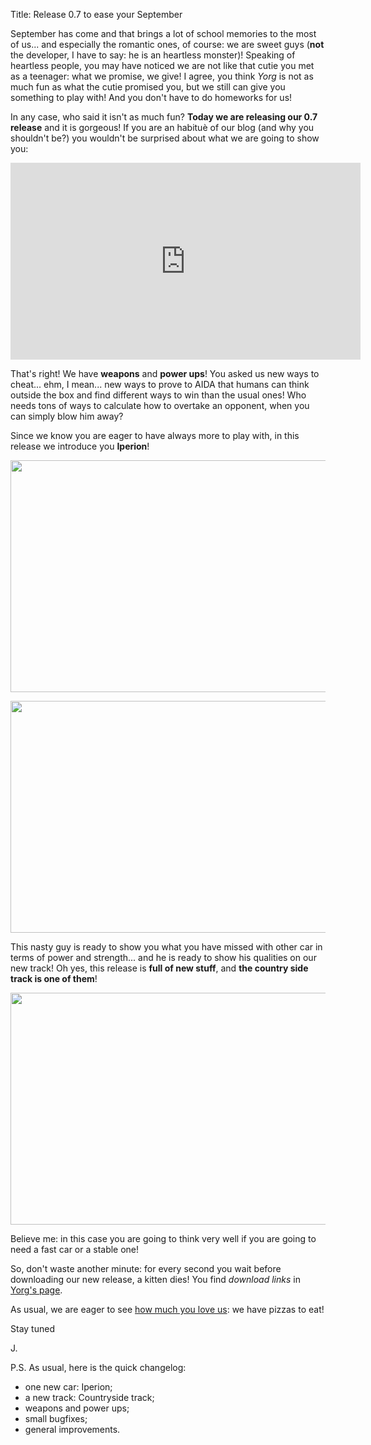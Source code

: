Title: Release 0.7 to ease your September

September has come and that brings a lot of school memories to the most of us... and especially the romantic ones, of course: we are sweet guys (**not** the developer, I have to say: he is an heartless monster)! Speaking of heartless people, you may have noticed we are not like that cutie you met as a teenager: what we promise, we give!
I agree, you think *Yorg* is not as much fun as what the cutie promised you, but we still can give you something to play with! And you don't have to do homeworks for us!

In any case, who said it isn't as much fun? **Today we are releasing our 0.7 release** and it is gorgeous! 
If you are an habituè of our blog (and why you shouldn't be?) you wouldn't be surprised about what we are going to show you:

<p align="center"><iframe width="560" height="315" src="https://www.youtube.com/embed/CUhTIVtQ2U4" frameborder="0" allowfullscreen></iframe></p>

That's right! We have **weapons** and **power ups**! You asked us new ways to cheat... ehm, I mean... new ways to prove to AIDA that humans can think outside the box and find different ways to win than the usual ones! Who needs tons of ways to calculate how to overtake an opponent, when you can simply blow him away?

Since we know you are eager to have always more to play with, in this release we introduce you **Iperion**!

<p align="center"><a href="{filename}/images/yorg/iperion1.jpg"><img src="{filename}/images/yorg/iperion1.jpg" width="660" height="371" /></a></p>

<p align="center"><a href="{filename}/images/yorg/iperion2.jpg"><img src="{filename}/images/yorg/iperion2.jpg" width="660" height="371" /></a></p>

This nasty guy is ready to show you what you have missed with other car in terms of power and strength... and he is ready to show his qualities on our new track!
Oh yes, this release is **full of new stuff**, and **the country side track is one of them**!

<p align="center"><a href="{filename}/images/yorg/2.jpg"><img src="{filename}/images/yorg/2.jpg" width="660" height="371" /></a></p>

Believe me: in this case you are going to think very well if you are going to need a fast car or a stable one!

So, don't waste another minute: for every second you wait before downloading our new release, a kitten dies!
You find *download links* in [Yorg's page]({filename}/pages/yorg.md).

As usual, we are eager to see [how much you love us]({filename}/pages/support_us.md): we have pizzas to eat!

Stay tuned

J.

P.S. As usual, here is the quick changelog:

* one new car: Iperion;
* a new track: Countryside track;
* weapons and power ups;
* small bugfixes;
* general improvements.

